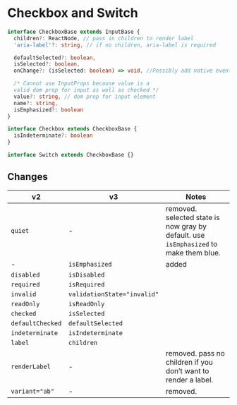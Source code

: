 # Checkbox and Switch

```typescript
interface CheckboxBase extends InputBase {
  children?: ReactNode, // pass in children to render label
  'aria-label'?: string, // if no children, aria-label is required

  defaultSelected?: boolean,
  isSelected?: boolean,
  onChange?: (isSelected: boolean) => void, //Possibly add native event as arg?

  /* Cannot use InputProps because value is a
  valid dom prop for input as well as checked */
  value?: string, // dom prop for input element
  name?: string,
  isEmphasized?: boolean
}

interface Checkbox extends CheckboxBase {
  isIndeterminate?: boolean
}

interface Switch extends CheckboxBase {}
```

## Changes
| **v2**               | **v3**                            | **Notes**                                                                             |
| -------------------- | --------------------------------- | ------------------------------------------------------------------------------------- |
| `quiet`              | -                                 | removed. selected state is now gray by default. use `isEmphasized` to make them blue. |
| -                    | `isEmphasized`                    | added                                                                                 |
| `disabled`           | `isDisabled`                      |                                                                                       |
| `required`           | `isRequired`                      |                                                                                       |
| `invalid`            | `validationState="invalid"`       |                                                                                       |
| `readOnly`           | `isReadOnly`                      |                                                                                       |
| `checked`            | `isSelected`                      |                                                                                       |
| `defaultChecked`     | `defaultSelected`                 |                                                                                       |
| `indeterminate`      | `isIndeterminate`                 |                                                                                       |
| `label`              | `children`                        |                                                                                       |
| `renderLabel`        | -                                 | removed. pass no children if you don’t want to render a label.                        |
| `variant="ab"`       | -                                 | removed.                                                                              |
